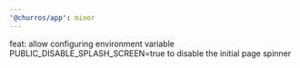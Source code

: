 ```yaml
---
'@churros/app': minor
---
```


feat: allow configuring environment variable PUBLIC_DISABLE_SPLASH_SCREEN=true to disable the initial page spinner
